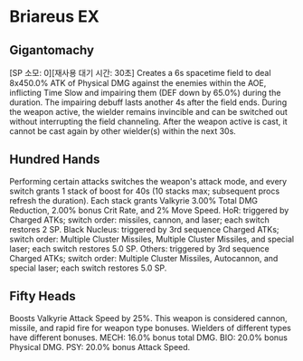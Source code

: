 # Briareus EX

## Gigantomachy

[SP 소모: 0][재사용 대기 시간: 30초] Creates a 6s spacetime field to deal 8x450.0% ATK of Physical DMG against the enemies within the AOE, inflicting Time Slow and impairing them (DEF down by 65.0%) during the duration. The impairing debuff lasts another 4s after the field ends. During the weapon active, the wielder remains invincible and can be switched out without interrupting the field channeling. After the weapon active is cast, it cannot be cast again by other wielder(s) within the next 30s.

## Hundred Hands

Performing certain attacks switches the weapon's attack mode, and every switch grants 1 stack of boost for 40s (10 stacks max; subsequent procs refresh the duration). Each stack grants Valkyrie 3.00% Total DMG Reduction, 2.00% bonus Crit Rate, and 2% Move Speed.
HoR: triggered by Charged ATKs; switch order: missiles, cannon, and laser; each switch restores 2 SP.
Black Nucleus: triggered by 3rd sequence Charged ATKs; switch order: Multiple Cluster Missiles, Multiple Cluster Missiles, and special laser; each switch restores 5.0 SP.
Others: triggered by 3rd sequence Charged ATKs; switch order: Multiple Cluster Missiles, Autocannon, and special laser; each switch restores 5.0 SP.

## Fifty Heads

Boosts Valkyrie Attack Speed by 25%. This weapon is considered cannon, missile, and rapid fire for weapon type bonuses. Wielders of different types have different bonuses.
MECH: 16.0% bonus total DMG.
BIO: 20.0% bonus Physical DMG.
PSY: 20.0% bonus Attack Speed.
